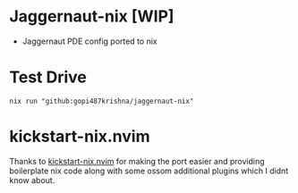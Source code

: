# Jaggernaut-nix [WIP]
- Jaggernaut PDE config ported to nix 

# Test Drive
```
nix run "github:gopi487krishna/jaggernaut-nix"
```

# kickstart-nix.nvim
Thanks to [kickstart-nix.nvim](https://github.com/nix-community/kickstart-nix.nvim) for making the port easier and providing boilerplate nix code along
with some ossom additional plugins which I didnt know about.
